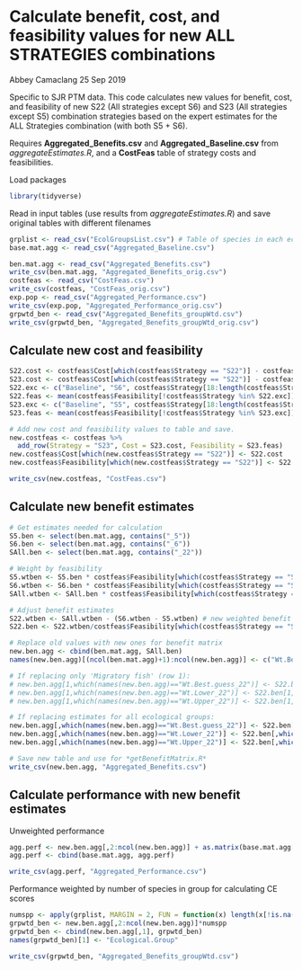 Calculate benefit, cost, and feasibility values for new ALL STRATEGIES combinations
================
Abbey Camaclang
25 Sep 2019

Specific to SJR PTM data.
This code calculates new values for benefit, cost, and feasibility of new S22 (All strategies except S6) and S23 (All strategies except S5) combination strategies based on the expert estimates for the ALL Strategies combination (with both S5 + S6).

Requires **Aggregated\_Benefits.csv** and **Aggregated\_Baseline.csv** from *aggregateEstimates.R*, and a **CostFeas** table of strategy costs and feasibilities.

Load packages

``` r
library(tidyverse)
```

Read in input tables (use results from *aggregateEstimates.R*) and save original tables with different filenames

``` r
grplist <- read_csv("EcolGroupsList.csv") # Table of species in each ecological group
base.mat.agg <- read_csv("Aggregated_Baseline.csv")

ben.mat.agg <- read_csv("Aggregated_Benefits.csv")
write_csv(ben.mat.agg, "Aggregated_Benefits_orig.csv")
costfeas <- read_csv("CostFeas.csv") 
write_csv(costfeas, "CostFeas_orig.csv")
exp.pop <- read_csv("Aggregated_Performance.csv")
write_csv(exp.pop, "Aggregated_Performance_orig.csv")
grpwtd_ben <- read_csv("Aggregated_Benefits_groupWtd.csv")
write_csv(grpwtd_ben, "Aggregated_Benefits_groupWtd_orig.csv")
```

Calculate new cost and feasibility
----------------------------------

``` r
S22.cost <- costfeas$Cost[which(costfeas$Strategy == "S22")] - costfeas$Cost[which(costfeas$Strategy == "S6")]
S23.cost <- costfeas$Cost[which(costfeas$Strategy == "S22")] - costfeas$Cost[which(costfeas$Strategy == "S5")]
S22.exc <- c("Baseline", "S6", costfeas$Strategy[18:length(costfeas$Strategy)]) # list of strategies to exclude from calculation of new feasibility
S22.feas <- mean(costfeas$Feasibility[!costfeas$Strategy %in% S22.exc])
S23.exc <- c("Baseline", "S5", costfeas$Strategy[18:length(costfeas$Strategy)]) # list of strategies to exclude from calculation of new feasibility
S23.feas <- mean(costfeas$Feasibility[!costfeas$Strategy %in% S23.exc])

# Add new cost and feasibility values to table and save.
new.costfeas <- costfeas %>%
  add_row(Strategy = "S23", Cost = S23.cost, Feasibility = S23.feas)
new.costfeas$Cost[which(new.costfeas$Strategy == "S22")] <- S22.cost
new.costfeas$Feasibility[which(new.costfeas$Strategy == "S22")] <- S22.feas

write_csv(new.costfeas, "CostFeas.csv")
```

Calculate new benefit estimates
-------------------------------

``` r
# Get estimates needed for calculation
S5.ben <- select(ben.mat.agg, contains("_5"))
S6.ben <- select(ben.mat.agg, contains("_6"))
SAll.ben <- select(ben.mat.agg, contains("_22")) 

# Weight by feasibility
S5.wtben <- S5.ben * costfeas$Feasibility[which(costfeas$Strategy == "S5")]
S6.wtben <- S6.ben * costfeas$Feasibility[which(costfeas$Strategy == "S6")]
SAll.wtben <- SAll.ben * costfeas$Feasibility[which(costfeas$Strategy == "S22")]

# Adjust benefit estimates
S22.wtben <- SAll.wtben - (S6.wtben - S5.wtben) # new weighted benefit estimate 
S22.ben <- S22.wtben/costfeas$Feasibility[which(costfeas$Strategy == "S22")] # unweight to get values for benefit matrix

# Replace old values with new ones for benefit matrix
new.ben.agg <- cbind(ben.mat.agg, SAll.ben)
names(new.ben.agg)[(ncol(ben.mat.agg)+1):ncol(new.ben.agg)] <- c("Wt.Best.guess_23", "Wt.Lower_23", "Wt.Upper_23")

# If replacing only 'Migratory fish' (row 1):
# new.ben.agg[1,which(names(new.ben.agg)=="Wt.Best.guess_22")] <- S22.ben[1,which(names(S22.ben)=="Wt.Best.guess_22")]
# new.ben.agg[1,which(names(new.ben.agg)=="Wt.Lower_22")] <- S22.ben[1,which(names(S22.ben)=="Wt.Lower_22")]
# new.ben.agg[1,which(names(new.ben.agg)=="Wt.Upper_22")] <- S22.ben[1,which(names(S22.ben)=="Wt.Upper_22")]

# If replacing estimates for all ecological groups:
new.ben.agg[,which(names(new.ben.agg)=="Wt.Best.guess_22")] <- S22.ben[,which(names(S22.ben)=="Wt.Best.guess_22")] 
new.ben.agg[,which(names(new.ben.agg)=="Wt.Lower_22")] <- S22.ben[,which(names(S22.ben)=="Wt.Lower_22")]
new.ben.agg[,which(names(new.ben.agg)=="Wt.Upper_22")] <- S22.ben[,which(names(S22.ben)=="Wt.Upper_22")]

# Save new table and use for *getBenefitMatrix.R*
write_csv(new.ben.agg, "Aggregated_Benefits.csv") 
```

Calculate performance with new benefit estimates
------------------------------------------------

Unweighted performance

``` r
agg.perf <- new.ben.agg[,2:ncol(new.ben.agg)] + as.matrix(base.mat.agg[,2:ncol(base.mat.agg)])
agg.perf <- cbind(base.mat.agg, agg.perf)

write_csv(agg.perf, "Aggregated_Performance.csv")
```

Performance weighted by number of species in group for calculating CE scores

``` r
numspp <- apply(grplist, MARGIN = 2, FUN = function(x) length(x[!is.na(x)]) )
grpwtd_ben <- new.ben.agg[,2:ncol(new.ben.agg)]*numspp
grpwtd_ben <- cbind(new.ben.agg[,1], grpwtd_ben)
names(grpwtd_ben)[1] <- "Ecological.Group"

write_csv(grpwtd_ben, "Aggregated_Benefits_groupWtd.csv")
```
